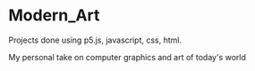 # Modern_Art
Projects done using p5.js, javascript, css, html. 

My personal take on computer graphics and art of today's world

